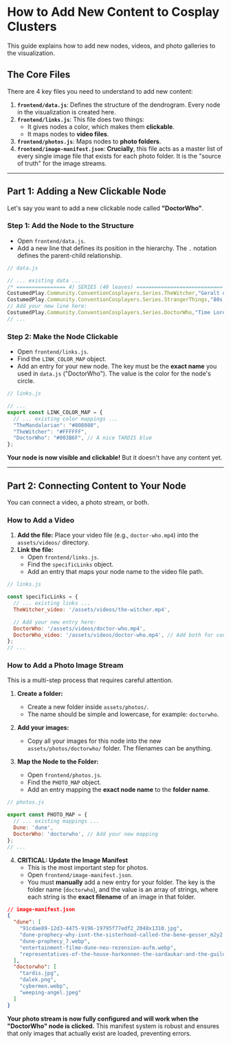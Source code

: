 # How to Add New Content to Cosplay Clusters

This guide explains how to add new nodes, videos, and photo galleries to the visualization.

## The Core Files

There are 4 key files you need to understand to add new content:

1.  **`frontend/data.js`**: Defines the structure of the dendrogram. Every node in the visualization is created here.
2.  **`frontend/links.js`**: This file does two things:
    *   It gives nodes a color, which makes them **clickable**.
    *   It maps nodes to **video files**.
3.  **`frontend/photos.js`**: Maps nodes to **photo folders**.
4.  **`frontend/image-manifest.json`**: **Crucially**, this file acts as a master list of every single image file that exists for each photo folder. It is the "source of truth" for the image streams.

---

## Part 1: Adding a New Clickable Node

Let's say you want to add a new clickable node called **"DoctorWho"**.

### Step 1: Add the Node to the Structure

-   Open `frontend/data.js`.
-   Add a new line that defines its position in the hierarchy. The `.` notation defines the parent-child relationship.

```javascript
// data.js

// ... existing data ...
/* ================ 4) SERIES (40 leaves) ============================ */
CostumedPlay.Community.ConventionCosplayers.Series.TheWitcher,"Geralt of Rivia"
CostumedPlay.Community.ConventionCosplayers.Series.StrangerThings,"80s nostalgia horror"
// Add your new line here:
CostumedPlay.Community.ConventionCosplayers.Series.DoctorWho,"Time Lord adventures"
// ...
```

### Step 2: Make the Node Clickable

-   Open `frontend/links.js`.
-   Find the `LINK_COLOR_MAP` object.
-   Add an entry for your new node. The key must be the **exact name** you used in `data.js` ("DoctorWho"). The value is the color for the node's circle.

```javascript
// links.js

// ...
export const LINK_COLOR_MAP = {
  // ... existing color mappings ...
  "TheMandalorian": "#808080",
  "TheWitcher": "#FFFFFF",
  "DoctorWho": "#003B6F", // A nice TARDIS blue
};
```

**Your node is now visible and clickable!** But it doesn't have any content yet.

---

## Part 2: Connecting Content to Your Node

You can connect a video, a photo stream, or both.

### How to Add a Video

1.  **Add the file:** Place your video file (e.g., `doctor-who.mp4`) into the `assets/videos/` directory.
2.  **Link the file:**
    -   Open `frontend/links.js`.
    -   Find the `specificLinks` object.
    -   Add an entry that maps your node name to the video file path.

```javascript
// links.js

const specificLinks = {
  // ... existing links ...
  TheWitcher_video: '/assets/videos/the-witcher.mp4',

  // Add your new entry here:
  DoctorWho: '/assets/videos/doctor-who.mp4',
  DoctorWho_video: '/assets/videos/doctor-who.mp4', // Add both for consistency
};
// ...
```

### How to Add a Photo Image Stream

This is a multi-step process that requires careful attention.

1.  **Create a folder:**
    *   Create a new folder inside `assets/photos/`.
    *   The name should be simple and lowercase, for example: `doctorwho`.

2.  **Add your images:**
    *   Copy all your images for this node into the new `assets/photos/doctorwho/` folder. The filenames can be anything.

3.  **Map the Node to the Folder:**
    *   Open `frontend/photos.js`.
    *   Find the `PHOTO_MAP` object.
    *   Add an entry mapping the **exact node name** to the **folder name**.

```javascript
// photos.js

export const PHOTO_MAP = {
  // ... existing mappings ...
  Dune: 'dune',
  DoctorWho: 'doctorwho', // Add your new mapping
};
// ...
```

4.  **CRITICAL: Update the Image Manifest**
    *   This is the most important step for photos.
    *   Open `frontend/image-manifest.json`.
    *   You must **manually** add a new entry for your folder. The key is the folder name (`doctorwho`), and the value is an array of strings, where each string is the **exact filename** of an image in that folder.

```json
// image-manifest.json
{
  "dune": [
    "91cdae89-12d3-4475-9196-19795f77edf2_2048x1310.jpg",
    "dune-prophecy-why-isnt-the-sisterhood-called-the-bene-gesser_m2y2.1248.webp",
    "dune-prophecy_7.webp",
    "entertainment-filme-dune-neu-rezension-aufm.webp",
    "representatives-of-the-house-harkonnen-the-sardaukar-and-the-guild-navigators-in-the-david-lynch-movie-dune.png"
  ],
  "doctorwho": [
    "tardis.jpg",
    "dalek.png",
    "cybermen.webp",
    "weeping-angel.jpeg"
  ]
}
```

**Your photo stream is now fully configured and will work when the "DoctorWho" node is clicked.** This manifest system is robust and ensures that only images that actually exist are loaded, preventing errors. 